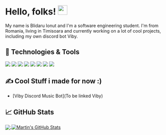 # Hello, folks! <img src="https://c.tenor.com/SNL9_xhZl9oAAAAi/waving-hand-joypixels.gif" width="30px">

My name is Blidaru Ionut and I'm a software engineering student. I'm from Romania, living in Timisoara and currently working on a lot of cool projects, including my own discord bot Viby.

## 🔧 Technologies & Tools
![](https://img.shields.io/badge/Editor-VSCode-informational?style=flat&logo=intellij-idea&logoColor=white&color=2bbc8a)
![](https://img.shields.io/badge/Code-C++-informational?style=flat&logo=python&logoColor=white&color=2bbc8a)
![](https://img.shields.io/badge/Code-JavaScript-informational?style=flat&logo=javascript&logoColor=white&color=2bbc8a)
![](https://img.shields.io/badge/Code-PHP-informational?style=flat&logo=go&logoColor=white&color=2bbc8a)
![](https://img.shields.io/badge/Code-React-informational?style=flat&logo=cmake&logoColor=white&color=2bbc8a)
![](https://img.shields.io/badge/Database-MySQL-informational?style=flat&logo=sql&logoColor=white&color=2bbc8a)
![](https://img.shields.io/badge/Database-NoSQL-informational?style=flat&logo=nosql&logoColor=white&color=2bbc8a)
![](https://img.shields.io/badge/Cloud-AWS-informational?style=flat&logo=digitalocean&logoColor=white&color=2bbc8a)

## &#x270d; Cool Stuff i made for now :)
- [Viby Discord Music Bot](To be linked Viby)

## &#x1f4c8; GitHub Stats

<a href="https://github.com/CrySteRz/CrySteRz">
  <img align="center" src="https://github-readme-stats.vercel.app/api/top-langs/?username=CrySteRz&hide=java,html,tex&title_color=ffffff&text_color=c9cacc&icon_color=2bbc8a&bg_color=1d1f21&langs_count=3" />
</a>
<a href="https://github.com/CrySteRz/CrySteRz">
  <img align="center" src="https://github-readme-stats.vercel.app/api?username=CrySteRz&show_icons=true&line_height=27&count_private=true&title_color=ffffff&text_color=c9cacc&icon_color=2bbc8a&bg_color=1d1f21" alt="Martin's GitHub Stats" />
</a>
